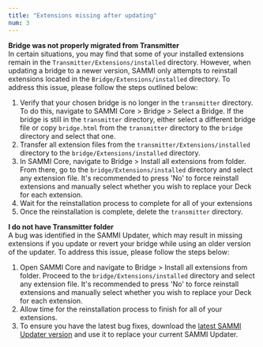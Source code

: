 ```yaml
---
title: "Extensions missing after updating"
num: 3
---
```


**Bridge was not properly migrated from Transmitter**\
In certain situations, you may find that some of your installed extensions remain in the `Transmitter/Extensions/installed` directory. However, when updating a bridge to a newer version, SAMMI only attempts to reinstall extensions located in the `Bridge/Extensions/installed` directory. To address this issue, please follow the steps outlined below:

1. Verify that your chosen bridge is no longer in the `transmitter` directory. To do this, navigate to SAMMI Core > Bridge > Select a Bridge. If the bridge is still in the `transmitter` directory, either select a different bridge file or copy `bridge.html` from the `transmitter` directory to the `bridge` directory and select that one.
2. Transfer all extension files from the `transmitter/Extensions/installed` directory to the `bridge/Extensions/installed` directory.
3. In SAMMI Core, navigate to Bridge > Install all extensions from folder. From there, go to the `bridge/Extensions/installed` directory and select any extension file. It's recommended to press 'No' to force reinstall extensions and manually select whether you wish to replace your Deck for each extension. 
4. Wait for the reinstallation process to complete for all of your extensions 
5. Once the reinstallation is complete, delete the `transmitter` directory.

**I do not have Transmitter folder**\
A bug was identified in the SAMMI Updater, which may result in missing extensions if you update or revert your bridge while using an older version of the updater. To address this issue, please follow the steps below:

1. Open SAMMI Core and navigate to Bridge > Install all extensions from folder. Proceed to the `bridge/Extensions/installed` directory and select any extension file. It's recommended to press 'No' to force reinstall extensions and manually select whether you wish to replace your Deck for each extension. 
2. Allow time for the reinstallation process to finish for all of your extensions.
3. To ensure you have the latest bug fixes, download the [latest SAMMI Updater version](https://github.com/SAMMISolutions/SAMMI-Official/raw/main/download/SAMMI%20Updater.zip) and use it to replace your current SAMMI Updater.

